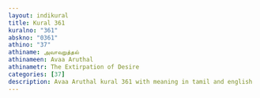 ```yaml
---
layout: indikural
title: Kural 361
kuralno: "361"
abskno: "0361"
athino: "37"
athiname: அவாவறுத்தல்
athinameen: Avaa Aruthal
athinametr: The Extirpation of Desire
categories: [37]
description: Avaa Aruthal kural 361 with meaning in tamil and english 
---
```


